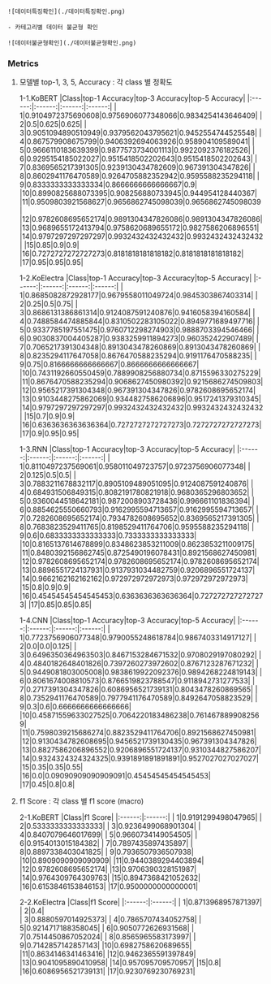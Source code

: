 	
	![데이터특징확인](./데이터특징확인.png)
	
	- 카테고리별 데이터 불균형 확인
	
	![데이터불균형확인](./데이터불균형확인.png)

### Metrics
1. 모델별 top-1, 3, 5, Accuracy : 각 class 별 정확도

	1-1.KoBERT
	|Class|top-1 Accuracy|top-3 Accuracy|top-5 Accuracy|
	|:------:|:------:|:------:|:------:|
	| 1|0.9104972375690608|0.9756906077348066|0.9834254143646409|
	| 2|0.5|0.625|0.625|
	| 3|0.9051094890510949|0.9379562043795621|0.9452554744525548|
	| 4|0.867579908675799|0.9406392694063926|0.958904109589041|
	| 5|0.9666110183639399|0.9877573734001113|0.9922092376182526|
	| 6|0.9295154185022027|0.9515418502202643|0.9515418502202643|
	| 7|0.8369565217391305|0.9239130434782609|0.967391304347826|
	| 8|0.8602941176470589|0.9264705882352942|0.9595588235294118|
	| 9|0.8333333333333334|0.8666666666666667|0.9|
	|10|0.8990825688073395|0.908256880733945|0.944954128440367|
	|11|0.9509803921568627|0.9656862745098039|0.9656862745098039|
	|12|0.9782608695652174|0.9891304347826086|0.9891304347826086|
	|13|0.9689655172413794|0.9758620689655172|0.9827586206896551|
	|14|0.9797297297297297|0.9932432432432432|0.9932432432432432|
	|15|0.85|0.9|0.9|
	|16|0.7272727272727273|0.8181818181818182|0.8181818181818182|
	|17|0.95|0.95|0.95|	


	1-2.KoElectra
	|Class|top-1 Accuracy|top-3 Accuracy|top-5 Accuracy|
	|:------:|:------:|:------:|:------:|
	| 1|0.8685082872928177|0.9679558011049724|0.9845303867403314|
	| 2|0.25|0.5|0.75|
	| 3|0.8686131386861314|0.9124087591240876|0.9416058394160584|
	| 4|0.7488584474885844|0.8310502283105022|0.8949771689497716|
	| 5|0.9337785197551475|0.9760712298274903|0.9888703394546466|
	| 6|0.9030837004405287|0.9383259911894273|0.960352422907489|
	| 7|0.7065217391304348|0.8913043478260869|0.8913043478260869|
	| 8|0.8235294117647058|0.8676470588235294|0.9191176470588235|
	| 9|0.75|0.8166666666666667|0.8666666666666667|
	|10|0.7431192660550459|0.7889908256880734|0.8715596330275229|
	|11|0.8676470588235294|0.9068627450980392|0.9215686274509803|
	|12|0.9565217391304348|0.967391304347826|0.9782608695652174|
	|13|0.9103448275862069|0.9344827586206896|0.9517241379310345|
	|14|0.9797297297297297|0.9932432432432432|0.9932432432432432|
	|15|0.7|0.9|0.9|
	|16|0.6363636363636364|0.7272727272727273|0.7272727272727273|
	|17|0.9|0.95|0.95|


	1-3.RNN
	|Class|top-1 Accuracy|top-3 Accuracy|top-5 Accuracy|
	|:------:|:------:|:------:|:------:|
	| 1|0.8110497237569061|0.958011049723757|0.9723756906077348|
	| 2|0.125|0.5|0.5|
	| 3|0.7883211678832117|0.8905109489051095|0.9124087591240876|
	| 4|0.684931506849315|0.8082191780821918|0.9680365296803652|
	| 5|0.9360044518642181|0.9872008903728436|0.996661101836394|
	| 6|0.8854625550660793|0.9162995594713657|0.9162995594713657|
	| 7|0.7282608695652174|0.7934782608695652|0.8369565217391305|
	| 8|0.7683823529411765|0.8198529411764706|0.9595588235294118|
	| 9|0.6|0.6833333333333333|0.7333333333333333|
	|10|0.8165137614678899|0.8348623853211009|0.8623853211009175|
	|11|0.8480392156862745|0.8725490196078431|0.8921568627450981|
	|12|0.9782608695652174|0.9782608695652174|0.9782608695652174|
	|13|0.8896551724137931|0.9137931034482759|0.9206896551724137|
	|14|0.9662162162162162|0.972972972972973|0.972972972972973|
	|15|0.8|0.9|0.9|
	|16|0.45454545454545453|0.6363636363636364|0.7272727272727273|
	|17|0.85|0.85|0.85|


	1-4.CNN
	|Class|top-1 Accuracy|top-3 Accuracy|top-5 Accuracy|
	|:------:|:------:|:------:|:------:|
	| 1|0.7723756906077348|0.9790055248618784|0.9867403314917127|
	| 2|0.0|0.0|0.125|
	| 3|0.6496350364963503|0.8467153284671532|0.9708029197080292|
	| 4|0.4840182648401826|0.7397260273972602|0.8767123287671232|
	| 5|0.9449081803005008|0.9838619922092376|0.9894268224819143|
	| 6|0.8061674008810573|0.8766519823788547|0.9118942731277533|
	| 7|0.2717391304347826|0.6086956521739131|0.8043478260869565|
	| 8|0.7352941176470589|0.7977941176470589|0.8492647058823529|
	| 9|0.3|0.6|0.6666666666666666|
	|10|0.45871559633027525|0.7064220183486238|0.7614678899082569|
	|11|0.7598039215686274|0.8823529411764706|0.8921568627450981|
	|12|0.9130434782608695|0.9456521739130435|0.967391304347826|
	|13|0.8827586206896552|0.9206896551724137|0.9310344827586207|
	|14|0.9324324324324325|0.9391891891891891|0.9527027027027027|
	|15|0.35|0.35|0.55|
	|16|0.0|0.09090909090909091|0.45454545454545453|
	|17|0.45|0.8|0.8|


2. f1 Score : 각 class 별 f1 score (macro)
	
	2-1.KoBERT
	|Class|f1 Score|
	|:------:|:------:|
	| 1|0.9191299498047965|
	| 2|0.5333333333333333|
	| 3|0.9236499068901304|
	| 4|0.8407079646017699|
	| 5|0.9660734149054505|
	| 6|0.9154013015184382|
	| 7|0.7897435897435897|
	| 8|0.8897338403041825|
	| 9|0.7936507936507938|
	|10|0.8909090909090909|
	|11|0.9440389294403894|
	|12|0.9782608695652174|
	|13|0.9706390328151987|
	|14|0.9764309764309763|
	|15|0.8947368421052632|
	|16|0.6153846153846153|
	|17|0.9500000000000001|
	
	2-2.KoElectra
	|Class|f1 Score|
	|:------:|:------:|
	| 1|0.8713968957871397|
	| 2|0.4|				
	| 3|0.8880597014925373|
	| 4|0.7865707434052758|
	| 5|0.9214717188358045|
	| 6|0.9050772626931568|
	| 7|0.7514450867052024|
	| 8|0.8565965583173997|
	| 9|0.7142857142857143|
	|10|0.6982758620689655|
	|11|0.8634146341463416|
	|12|0.9462365591397849|
	|13|0.9041095890410958|
	|14|0.957095709570957|
	|15|0.8|
	|16|0.6086956521739131|
	|17|0.9230769230769231|
